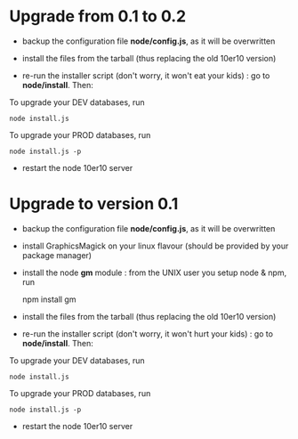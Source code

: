 Upgrade from 0.1 to 0.2
=======================

- backup the configuration file **node/config.js**, as it will be overwritten
- install the files from the tarball (thus replacing the old 10er10 version)

- re-run the installer script (don't worry, it won't eat your kids) : go to **node/install**. Then:

To upgrade your DEV databases, run

    node install.js

To upgrade your PROD databases, run

    node install.js -p

- restart the node 10er10 server

Upgrade to version 0.1
======================

- backup the configuration file **node/config.js**, as it will be overwritten
- install GraphicsMagick on your linux flavour (should be provided by your package manager)
- install the node **gm** module : from the UNIX user you setup node & npm, run

    npm install gm

- install the files from the tarball (thus replacing the old 10er10 version)

- re-run the installer script (don't worry, it won't hurt your kids) : go to **node/install**. Then:

To upgrade your DEV databases, run

    node install.js

To upgrade your PROD databases, run

    node install.js -p

- restart the node 10er10 server
